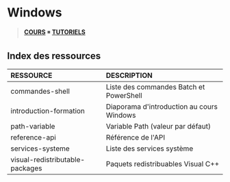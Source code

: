 # Windows

> [**COURS**](https://www.youtube.com/playlist?list=PLrSOXFDHBtfFl6k7dLGdm3vrqYufjpwBw) ◾ [**TUTORIELS**](https://www.youtube.com/playlist?list=PLrSOXFDHBtfFrcRVrJ2ELX2_160l_CpQd)

## Index des ressources

|RESSOURCE|DESCRIPTION|
|:--|:--|
|commandes-shell|Liste des commandes Batch et PowerShell|
|introduction-formation|Diaporama d'introduction au cours Windows|
|path-variable|Variable Path (valeur par défaut)|
|reference-api|Référence de l'API|
|services-systeme|Liste des services système|
|visual-redistributable-packages|Paquets redistribuables Visual C++|
